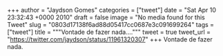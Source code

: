 
+++
author = "Jaydson Gomes"
categories = ["tweet"]
date = "Sat Apr 10 23:32:43 +0000 2010"
draft = false
image = "No media found for this Tweet"
slug = "0803d17138f6ad88d05417cc0687e3c091699264"
tags = ["tweet"]
title = """Vontade de fazer nada...."""
tweet = true
tweet_url = "https://twitter.com/jaydson/status/11961320307"
+++
Vontade de fazer nada.
